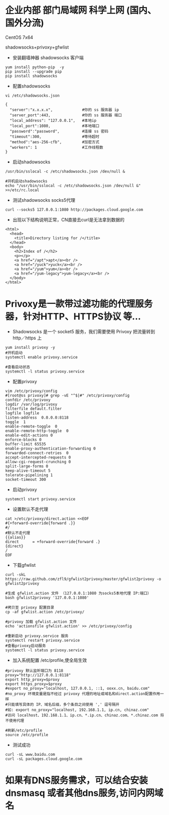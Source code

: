 # 企业内部 部门局域网 科学上网 (国内、国外分流)
CentOS 7x64

shadowsocks+privoxy+gfwlist


- 安装翻墙神器 shadowsocks 客户端
```shell
yum install python-pip  -y
pip install --upgrade pip
pip install shadowsocks
```
- 配置shadowsocks
```shell
vi /etc/shadowsocks.json

{
  "server":"x.x.x.x",             #你的 ss 服务器 ip
  "server_port":443,              #你的 ss 服务器 端口
  "local_address": "127.0.0.1",   #本地ip
  "local_port":1080,              #本地端口
  "password":"password",          #连接 ss 密码
  "timeout":300,                  #等待超时
  "method":"aes-256-cfb",         #加密方式
  "workers": 1                    #工作线程数
}
```
- 启动shadowsocks
```shell
/usr/bin/sslocal -c /etc/shadowsocks.json /dev/null &

#开机启动shadowsocks
echo "/usr/bin/sslocal -c /etc/shadowsocks.json /dev/null &" >>/etc/rc.local
```

- 测试shadowsocks socks5代理
```shell
curl --socks5 127.0.0.1:1080 http://packages.cloud.google.com
```
- 出现以下结构说明正常，CN直接去curl是无法拿到数据的
``` shell
<html>
  <head>
    <title>Directory listing for /</title>
  </head>
  <body>
    <h2>Index of /</h2>
    <p></p>
    <a href="/apt">apt</a><br />
    <a href="/yuck">yuck</a><br />
    <a href="/yum">yum</a><br />
    <a href="/yum-legacy">yum-legacy</a><br />
  </body>
</html>
```

# Privoxy是一款带过滤功能的代理服务器，针对HTTP、HTTPS协议 等...

- Shadowsocks 是一个 socket5 服务，我们需要使用 Privoxy 把流量转到 http／https 上
```shell
yum install privoxy -y
#开机启动
systemctl enable privoxy.service

#查看启动状态
systemctl -l status privoxy.service
```
- 配置privoxy
```shell
vim /etc/privoxy/config
#[root@ss privoxy]# grep -vE "^$|#" /etc/privoxy/config
confdir /etc/privoxy
logdir /var/log/privoxy
filterfile default.filter
logfile logfile
listen-address  0.0.0.0:8118
toggle  1
enable-remote-toggle  0
enable-remote-http-toggle  0
enable-edit-actions 0
enforce-blocks 0
buffer-limit 65535
enable-proxy-authentication-forwarding 0
forwarded-connect-retries  0
accept-intercepted-requests 0
allow-cgi-request-crunching 0
split-large-forms 0
keep-alive-timeout 5
tolerate-pipelining 1
socket-timeout 300
```

- 启动privoxy
```shell
systemctl start privoxy.service
```
- 设置默认不走代理
```shell
cat >/etc/privoxy/direct.action <<EOF
#{+forward-override{forward .}}
#/
#默认不走代理
{{alias}}
direct      = +forward-override{forward .}
{direct}
/
EOF
```
- 下载gfwlist
```shell
curl -skL https://raw.github.com/zfl9/gfwlist2privoxy/master/gfwlist2privoxy -o gfwlist2privoxy

#生成 gfwlist.action 文件 （127.0.0.1:1080 为socks5本地代理 IP:端口）
bash gfwlist2privoxy '127.0.0.1:1080'

#拷贝至 privoxy 配置目录
cp -af gfwlist.action /etc/privoxy/

#privoxy 加载 gfwlist.action 文件
echo 'actionsfile gfwlist.action' >> /etc/privoxy/config

#重新启动 privoxy.service 服务
systemctl restart privoxy.service
#查看privoxy启动服务
systemctl -l status privoxy.service
```

- 加入系统配置 /etc/profile,使全局生效
```shell
#privoxy 默认监听端口为 8118
proxy="http://127.0.0.1:8118"
export http_proxy=$proxy
export https_proxy=$proxy
#export no_proxy="localhost, 127.0.0.1, ::1, ooxx.cn, baidu.com"
#no_proxy 环境变量是指不经过 privoxy 代理的地址或域名和direct.action配置作用一样
#只能填写具体的 IP、域名后缀，多个条目之间使用 ',' 逗号隔开
#如: export no_proxy="localhost, 192.168.1.1, ip.cn, chinaz.com"
#访问 localhost、192.168.1.1、ip.cn、*.ip.cn、chinaz.com、*.chinaz.com 将不使用代理

#刷新/etc/profile
source /etc/profile
```

- 测试成功

```shell 
curl -sL www.baidu.com
curl -sL packages.cloud.google.com
```
# 如果有DNS服务需求，可以结合安装 dnsmasq 或者其他dns服务,访问内网域名
